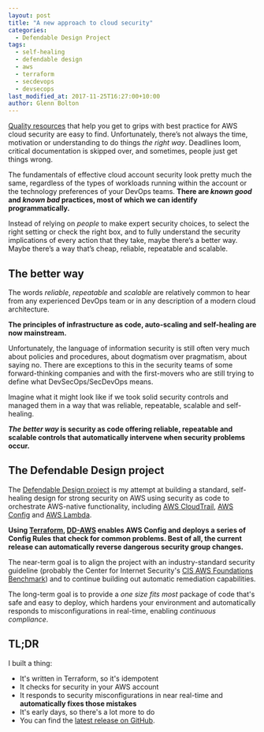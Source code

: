 ```yaml
---
layout: post
title: "A new approach to cloud security"
categories:
  - Defendable Design Project
tags:
  - self-healing
  - defendable design
  - aws
  - terraform
  - secdevops
  - devsecops
last_modified_at: 2017-11-25T16:27:00+10:00
author: Glenn Bolton
---
```


[Quality resources](https://aws.amazon.com/whitepapers/aws-security-best-practices/) that help you get to grips with best practice for AWS cloud security are easy to find. Unfortunately, there’s not always the time, motivation or understanding to do things _the right way_. Deadlines loom, critical documentation is skipped over, and sometimes, people just get things wrong.

The fundamentals of effective cloud account security look pretty much the same, regardless of the types of workloads running within the account or the technology preferences of your DevOps teams. **There are _known good_ and _known bad_ practices, most of which we can identify programmatically.**

Instead of relying on _people_ to make expert security choices, to select the right setting or check the right box, and to fully understand the security implications of every action that they take, maybe there’s a better way. Maybe there’s a way that’s cheap, reliable, repeatable and scalable.

## The better way
The words _reliable_, _repeatable_ and _scalable_ are relatively common to hear from any experienced DevOps team or in any description of a modern cloud architecture. 

**The principles of infrastructure as code, auto-scaling and self-healing are now mainstream.**

Unfortunately, the language of information security is still often very much about policies and procedures, about dogmatism over pragmatism, about saying no. There are exceptions to this in the security teams of some forward-thinking companies and with the first-movers who are still trying to define what DevSecOps/SecDevOps means.

Imagine what it might look like if we took solid security controls and managed them in a way that was reliable, repeatable, scalable and self-healing. 

**_The better way_ is security as code offering reliable, repeatable and scalable controls that automatically intervene when security problems occur.**


## The Defendable Design project
The [Defendable Design project](https://github.com/defendabledesign) is my attempt at building a standard, self-healing design for strong security on AWS using security as code to orchestrate AWS-native functionality, including [AWS CloudTrail](https://aws.amazon.com/cloudtrail/), [AWS Config](https://aws.amazon.com/config/) and [AWS Lambda](https://aws.amazon.com/lambda/).

**Using [Terraform](https://www.terraform.io/), [DD-AWS](https://github.com/DefendableDesign/DD-AWS/releases) enables AWS Config and deploys a series of Config Rules that check for common problems. Best of all, the current release can automatically reverse dangerous security group changes.**

The near-term goal is to align the project with an industry-standard security guideline (probably the Center for Internet Security's [CIS AWS Foundations Benchmark](https://www.cisecurity.org/benchmark/amazon_web_services/)) and to continue building out automatic remediation capabilities.

The long-term goal is to provide a _one size fits most_ package of code that's safe and easy to deploy, which hardens your environment and automatically responds to misconfigurations in real-time, enabling _continuous compliance_.


## TL;DR
I built a thing:
* It's written in Terraform, so it's idempotent
* It checks for security in your AWS account
* It responds to security misconfigurations in near real-time and **automatically fixes those mistakes**
* It's early days, so there's a lot more to do
* You can find the [latest release on GitHub](https://github.com/DefendableDesign/DD-AWS/releases).